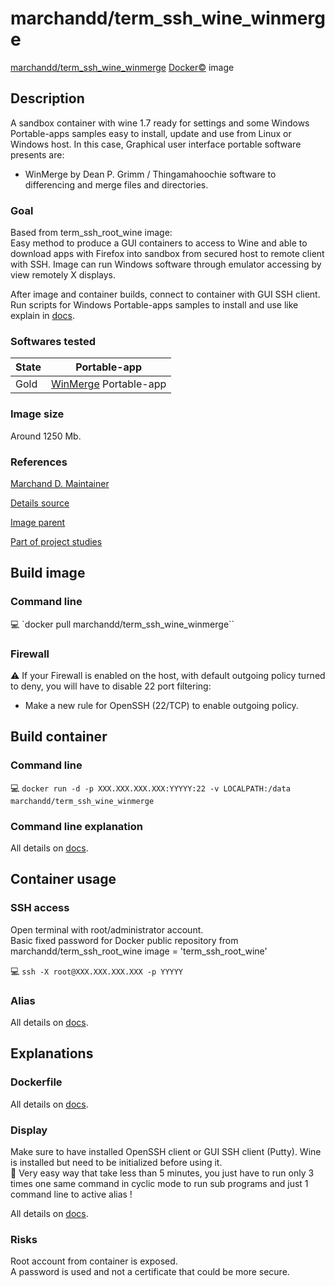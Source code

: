 # marchandd/term_ssh_wine_winmerge

[marchandd/term_ssh_wine_winmerge](https://registry.hub.docker.com/u/marchandd/term_ssh_wine_winmerge/ "MarchandD") [Docker:copyright:](https://docs.docker.com/ "Docker") image

## Description

A sandbox container with wine 1.7 ready for settings and some Windows Portable-apps samples easy to install, update and use from Linux or Windows host.
In this case, Graphical user interface portable software presents are:
- WinMerge by Dean P. Grimm / Thingamahoochie software to differencing and 
merge files and directories.

### Goal

Based from term_ssh_root_wine image:  
Easy method to produce a GUI containers to access to Wine and able to download apps with Firefox into sandbox from secured host to remote client with SSH.
Image can run Windows software through emulator accessing by view remotely X displays.

After image and container builds, connect to container with GUI SSH client.  
Run scripts for Windows Portable-apps samples to install and use like explain in [docs](https://github.com/marchandd/term_ssh_wine_winmerge/blob/master/docs/summary.md "Summary").

### Softwares tested

| State | Portable-app  
| --- | ---  
| Gold | [WinMerge](https://github.com/marchandd/term_ssh_wine_winmerge/blob/master/docs/winmerge.md "WinMerge_Details") Portable-app  

### Image size

Around 1250 Mb.

### References

[Marchand D. Maintainer](https://github.com/marchandd/ "Maintainer")

[Details source](https://github.com/marchandd/term_ssh_wine_winmerge/ "Details")

[Image parent](https://github.com/marchandd/term_ssh_root_wine/ "Parent")

[Part of project studies](https://github.com/marchandd/docker_index/ "References")

## Build image

### Command line

:computer: `docker pull marchandd/term_ssh_wine_winmerge``

### Firewall

:warning: If your Firewall is enabled on the host, with default outgoing policy turned to 
deny, 
you will have to disable 22 port filtering:  
- Make a new rule for OpenSSH (22/TCP) to enable outgoing policy.

## Build container

### Command line

:computer: `docker run -d -p XXX.XXX.XXX.XXX:YYYYY:22 -v LOCALPATH:/data marchandd/term_ssh_wine_winmerge`

### Command line explanation

All details on [docs](https://github.com/marchandd/term_ssh_wine_winmerge/blob/master/docs/summary.md "Summary").

## Container usage

### SSH access

Open terminal with root/administrator account.  
Basic fixed password for Docker public repository from marchandd/term_ssh_root_wine image = 'term_ssh_root_wine'

:computer: `ssh -X root@XXX.XXX.XXX.XXX -p YYYYY`

### Alias

All details on [docs](https://github.com/marchandd/term_ssh_wine_winmerge/blob/master/docs/summary.md "Summary").

## Explanations

### Dockerfile

All details on [docs](https://github.com/marchandd/term_ssh_wine_winmerge/blob/master/docs/summary.md "Summary").

### Display

Make sure to have installed OpenSSH client or GUI SSH client (Putty).
Wine is installed but need to be initialized before using it.  
:star2: Very easy way that take less than 5 minutes, you just have to run only 3 times one same command in cyclic mode to run sub programs and just 1 command line to active alias !

All details on [docs](https://github.com/marchandd/term_ssh_wine_winmerge/blob/master/docs/summary.md "Summary").

### Risks

Root account from container is exposed.  
A password is used and not a certificate that could be more secure.
